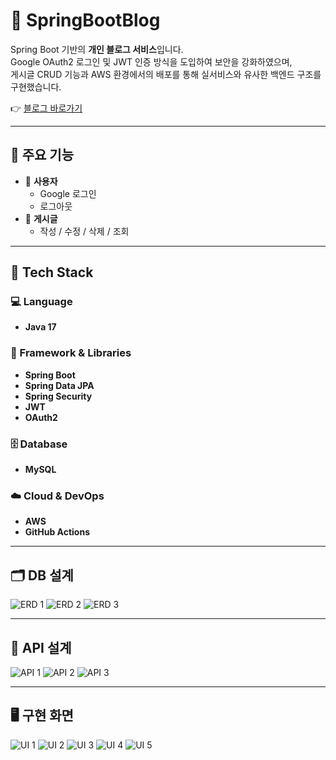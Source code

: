 # 📝 SpringBootBlog

Spring Boot 기반의 **개인 블로그 서비스**입니다.  
Google OAuth2 로그인 및 JWT 인증 방식을 도입하여 보안을 강화하였으며,  
게시글 CRUD 기능과 AWS 환경에서의 배포를 통해 실서비스와 유사한 백엔드 구조를 구현했습니다.

👉 [블로그 바로가기](http://springboot-blog-env.eba-upn4r5dq.ap-northeast-2.elasticbeanstalk.com/login)

---

## 📌 주요 기능

- 👤 **사용자**
  - Google 로그인
  - 로그아웃
- 📝 **게시글**
  - 작성 / 수정 / 삭제 / 조회

---

## 🔧 Tech Stack

### 💻 Language
- **Java 17**

### 🧰 Framework & Libraries
- **Spring Boot**
- **Spring Data JPA**
- **Spring Security**
- **JWT**
- **OAuth2**

### 🗄️ Database
- **MySQL**

### ☁️ Cloud & DevOps
- **AWS**
- **GitHub Actions**

---

## 🗂️ DB 설계

![ERD 1](https://github.com/user-attachments/assets/a7749075-1f9f-442f-a286-8181b55da81f)
![ERD 2](https://github.com/user-attachments/assets/01378557-d14e-4b1a-a433-9695006c9242)
![ERD 3](https://github.com/user-attachments/assets/b7b18fd5-b5f4-4f97-af13-d371d9589355)

---

## 📡 API 설계

![API 1](https://github.com/user-attachments/assets/ce900d67-addf-4e63-aeab-f67fe7a6bced)
![API 2](https://github.com/user-attachments/assets/02cb54ff-fd94-4c1a-a77e-9ba9b0391cd1)
![API 3](https://github.com/user-attachments/assets/89492375-147f-48d4-9803-6fda45d0d180)

---

## 🖥️ 구현 화면

![UI 1](https://github.com/user-attachments/assets/3a71c4b8-b029-4ce4-b03d-84ad1aa77a99)
![UI 2](https://github.com/user-attachments/assets/7e789d96-6d9f-456e-be70-0530a2bf70b6)
![UI 3](https://github.com/user-attachments/assets/0a73c314-8dcc-41d3-b39c-562a18d1955e)
![UI 4](https://github.com/user-attachments/assets/86991f04-c192-4986-a994-447039033813)
![UI 5](https://github.com/user-attachments/assets/b3c5c761-25c5-4052-9d8b-3753903ba7c7)
